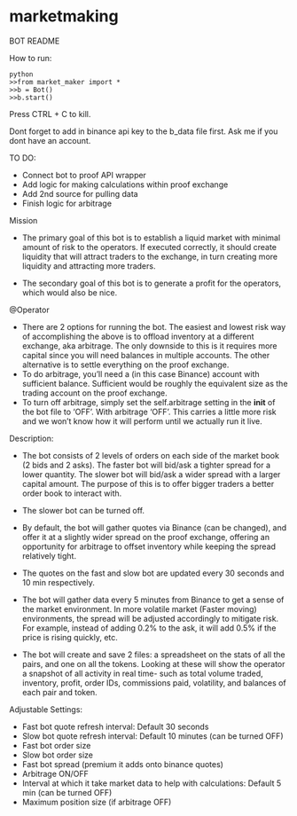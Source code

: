 # marketmaking

BOT README

How to run:

	python
	>>from market_maker import *
	>>b = Bot()
	>>b.start()

Press CTRL + C to kill.

Dont forget to add in binance api key to the b_data file first. Ask me if you dont have an account.

TO DO:

- Connect bot to proof API wrapper
- Add logic for making calculations within proof exchange
- Add 2nd source for pulling data
- Finish logic for arbitrage

Mission

- The primary goal of this bot is to establish a liquid market with minimal amount of risk to the operators. If executed correctly, it should create liquidity that will attract traders to the exchange, in turn creating more liquidity and attracting more traders.

- The secondary goal of this bot is to generate a profit for the operators, which would also be nice. 


@Operator

- There are 2 options for running the bot. The easiest and lowest risk way of accomplishing the above is to offload inventory at a different exchange, aka arbitrage. The only downside to this is it requires more capital since you will need balances in multiple accounts. The other alternative is to settle everything on the proof exchange. 
- To do arbitrage, you’ll need a (in this case Binance) account with sufficient balance. Sufficient would be roughly the equivalent size as the trading account on the proof exchange. 
- To turn off arbitrage, simply set the self.arbitrage setting in the __init__ of the bot file to ‘OFF’. With arbitrage ‘OFF’. This carries a little more risk and we won’t know how it will perform until we actually run it live.

Description:

- The bot consists of 2 levels of orders on each side of the market book (2 bids and 2 asks). The faster bot will bid/ask a tighter spread for a lower quantity. The slower bot will bid/ask a wider spread with a larger capital amount. The purpose of this is to offer bigger traders a better order book to interact with. 
- The slower bot can be turned off. 
- By default, the bot will gather quotes via Binance (can be changed), and offer it at a slightly wider spread on the proof exchange, offering an opportunity for arbitrage to offset inventory while keeping the spread relatively tight. 
- The quotes on the fast and slow bot are updated every 30 seconds and 10 min respectively.

- The bot will gather data every 5 minutes from Binance to get a sense of the market environment. In more volatile market (Faster moving) environments, the spread will be adjusted accordingly to mitigate risk. For example, instead of adding 0.2% to the ask, it will add 0.5% if the price is rising quickly, etc.

- The bot will create and save 2 files: a spreadsheet on the stats of all the pairs, and one on all the tokens. Looking at these will show the operator a snapshot of all activity in real time- such as total volume traded, inventory, profit, order IDs, commissions paid, volatility, and balances of each pair and token.  

Adjustable Settings:

- Fast bot quote refresh interval: Default 30 seconds
- Slow bot quote refresh interval: Default 10 minutes (can be turned OFF)
- Fast bot order size
- Slow bot order size
- Fast bot spread (premium it adds onto binance quotes)
- Arbitrage ON/OFF
- Interval at which it take market data to help with calculations: Default 5 min (can be turned OFF)
- Maximum position size (if arbitrage OFF)


